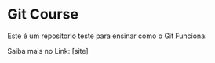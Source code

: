 # Git Course

Este é um repositorio teste para ensinar como o Git Funciona.

Saiba mais no Link: [site]
